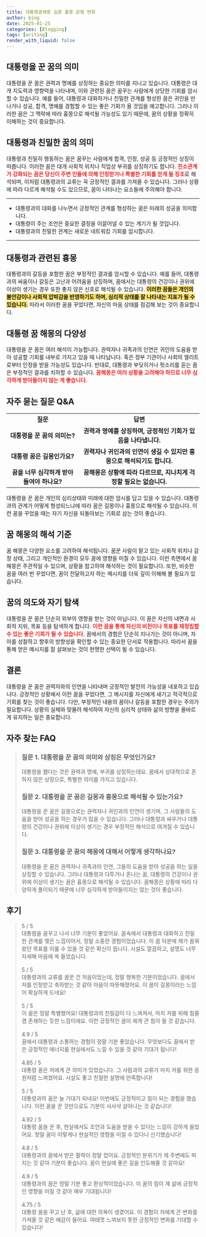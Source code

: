 ```yaml
---
title: 대통령꿈해몽 길몽 흉몽 운명 변화
author: bing
date: 2025-01-25
categories: [Blogging]
tags: [writing]
render_with_liquid: false
---
```



<h2 id='꿈의 상징과 대통령의 의미'>대통령을 꾼 꿈의 의미</h2>

<p>대통령을 꾼 꿈은 권력과 명예를 상징하는 중요한 의미를 지니고 있습니다. 대통령은 대개 지도력과 영향력을 나타내며, 이와 관련된 꿈은 꿈꾸는 사람에게 상당한 기회를 암시할 수 있습니다. 예를 들어, 대통령과 대화하거나 친밀한 관계를 형성한 꿈은 귀인을 만나거나 성공, 합격, 명예를 경험할 수 있는 좋은 기회가 올 것임을 예고합니다. 그러나 이러한 꿈은 그 맥락에 따라 흉몽으로 해석될 가능성도 있기 때문에, 꿈의 상황을 정확히 이해하는 것이 중요합니다.</p>

<h2 id='꿈 속 대통령과의 친밀한 관계'>대통령과 친밀한 꿈의 의미</h2>

<p>대통령과 친밀히 행동하는 꿈은 꿈꾸는 사람에게 합격, 인정, 성공 등 긍정적인 상징이 따릅니다. 이러한 꿈은 대개 사회적 위치나 직업상 부귀를 상징하기도 합니다. <b><span style="color: #ee2323;">친소관계가 강화되는 꿈은 당신이 주변 인들에 의해 인정받거나 특별한 기회를 얻게 될 징조</span></b>로 해석되며, 이처럼 대통령과의 교류는 꼭 긍정적인 결과를 가져올 수 있습니다. 그러나 상황에 따라 다르게 해석될 수도 있으므로, 꿈이 나타나는 요소들에 주의해야 합니다.</p>

<hr />

<ul>
    <li>대통령과의 대화를 나누면서 긍정적인 관계를 형성하는 꿈은 미래의 성공을 의미합니다.</li>
    <li>대통령이 주는 조언은 중요한 결정을 이끌어낼 수 있는 계기가 될 것입니다.</li>
    <li>대통령과의 친밀한 관계는 새로운 네트워킹 기회를 암시합니다.</li>
</ul>

<hr />

<h2 id='대통령과의 갈등 해석'>대통령과 관련된 흉몽</h2>

<p>대통령과의 갈등을 포함한 꿈은 부정적인 결과를 암시할 수 있습니다. 예를 들어, 대통령과의 싸움이나 갈등은 고난과 어려움을 상징하며, 꿈에서는 대통령의 건강이나 권위에 이상이 생기는 경우 또한 좋지 않은 신호로 해석될 수 있습니다. <b><span style="background-color: #ffe066;">이러한 꿈들은 개인의 불안감이나 사회적 압박감을 반영하기도 하며, 심리적 상태를 잘 나타내는 지표가 될 수 있습니다.</span></b> 따라서 이러한 꿈을 꾸었다면, 자신의 마음 상태를 점검해 보는 것이 중요합니다.</p>

<h2 id='대통령 꿈해몽의 다양성'>대통령 꿈 해몽의 다양성</h2>

<p>대통령을 꾼 꿈은 여러 해석이 가능합니다. 권력자나 귀족과의 인연은 귀인의 도움을 받아 성공할 기회를 내부로 가지고 있을 때 나타납니다. 혹은 정부 기관이나 사회의 엘리트로부터 인정을 받을 가능성도 있습니다. 반대로, 대통령과 부딪히거나 헛소리를 듣는 꿈은 부정적인 결과를 치하할 수 있습니다. <b><span style="color: #ee2323;">꿈해몽은 여러 상황을 고려해야 하므로 너무 심각하게 받아들이지 않는 게 좋습니다.</span></b></p>

<h2 id='대통령 꿈에 대한 질문과 답변'>자주 묻는 질문 Q&A</h2>

<table>
    <tr>
        <td style="text-align: center; height: 17px;"><b>질문</b></td>
        <td style="text-align: center; height: 17px;"><b>답변</b></td>
    </tr>
    <tr>
        <td style="text-align: center; height: 17px;"><b>대통령을 꾼 꿈의 의미는?</b></td>
        <td style="text-align: center; height: 17px;"><b>권력과 명예를 상징하며, 긍정적인 기회가 있음을 나타냅니다.</b></td>
    </tr>
    <tr>
        <td style="text-align: center; height: 17px;"><b>대통령 꿈은 길몽인가요?</b></td>
        <td style="text-align: center; height: 17px;"><b>권력자나 귀인과의 인연이 생길 수 있지만 흉몽으로 해석되기도 합니다.</b></td>
    </tr>
    <tr>
        <td style="text-align: center; height: 17px;"><b>꿈을 너무 심각하게 받아들여야 하나요?</b></td>
        <td style="text-align: center; height: 17px;"><b>꿈해몽은 상황에 따라 다르므로, 지나치게 걱정할 필요는 없습니다.</b></td>
    </tr>
</table>

<p>대통령을 꾼 꿈은 개인의 심리상태와 미래에 대한 암시를 담고 있을 수 있습니다. 대통령과의 관계가 어떻게 형성되느냐에 따라 꿈은 길몽이나 흉몽으로 해석될 수 있습니다. 이런 꿈을 꾸었을 때는 자기 자신을 되돌아보는 기회로 삼는 것이 좋습니다.</p>

<h2 id='대통령 꿈의 해석 기준'>꿈 해몽의 해석 기준</h2>

<p>꿈 해몽은 다양한 요소를 고려하여 해석됩니다. 꿈꾼 사람이 맡고 있는 사회적 위치나 감정 상태, 그리고 개인적인 환경이 모두 꿈에 영향을 미칠 수 있습니다. 이런 측면에서 꿈 해몽은 주관적일 수 있으며, 상황을 참고하여 해석하는 것이 필요합니다. 또한, 비슷한 꿈을 여러 번 꾸었다면, 꿈이 전달하고자 하는 메시지를 더욱 깊이 이해해 볼 필요가 있습니다.</p>

<h2 id='꿈의 의도'>꿈의 의도와 자기 탐색</h2>

<p>대통령을 꾼 꿈은 단순히 외부의 영향을 받는 것이 아닙니다. 이 꿈은 자신의 내면과 사회적 지위, 목표 등을 탐색하게 합니다. <b><span style="color: #ee2323;">이런 꿈을 통해 자신의 비전이나 목표를 재정립할 수 있는 좋은 기회가 될 수 있습니다.</span></b> 꿈에서의 경험은 단순히 지나가는 것이 아니며, 자아를 성찰하고 향후의 방향성을 확인할 수 있는 중요한 단서로 작용합니다. 따라서 꿈을 통해 얻은 메시지를 잘 살펴보는 것이 현명한 선택이 될 수 있습니다.</p>

<h2 id='결론'>결론</h2>

<p>대통령을 꾼 꿈은 권력자와의 인연을 나타내며 긍정적인 발전의 가능성을 내포하고 있습니다. 긍정적인 상황에서 이런 꿈을 꾸었다면, 그 메시지를 자신에게 새기고 적극적으로 기회를 찾는 것이 좋습니다. 다만, 부정적인 내용의 꿈이나 갈등을 포함한 경우는 주의가 필요합니다. 상황의 실체와 맞물려 해석하여 자신의 심리적 상태와 삶의 방향을 올바르게 유지하는 일은 중요합니다.</p>


<h2 id='자주_찾는_FAQ'>자주 찾는 FAQ</h2>
<div itemscope="" itemtype="https://schema.org/FAQPage"> 
<blockquote> 
<div itemscope="" itemprop="mainEntity" itemtype="https://schema.org/Question"> 
<h3 itemprop="name">질문 1. 대통령을 꾼 꿈의 의미와 상징은 무엇인가요?</h3> 
<div itemscope="" itemprop="acceptedAnswer" itemtype="https://schema.org/Answer"> 
<span itemprop="text"> 
<p>대통령을 꿼다는 것은 권력과 명예, 부귀를 상징하는데요. 꿈에서 상대적으로 흔하지 않은 상징으로, 특별한 의미를 가지고 있습니다.</p> 
</span> 
</div> 
</div> 

<div itemscope="" itemprop="mainEntity" itemtype="https://schema.org/Question"> 
<h3 itemprop="name">질문 2. 대통령을 꾼 꿈은 길몽과 흉몽으로 해석될 수 있는가요?</h3> 
<div itemscope="" itemprop="acceptedAnswer" itemtype="https://schema.org/Answer"> 
<span itemprop="text"> 
<p>대통령을 꾼 꿈은 길몽으로는 권력자나 귀인과의 인연이 생기며, 그 사람들의 도움을 받아 성공을 하는 경우가 많을 수 있습니다. 그러나 대통령과 싸우거나 대통령의 건강이나 권위에 이상이 생기는 경우 부정적인 해석으로 여겨질 수 있습니다.</p> 
</span> 
</div> 
</div> 

<div itemscope="" itemprop="mainEntity" itemtype="https://schema.org/Question"> 
<h3 itemprop="name">질문 3. 대통령을 꾼 꿈의 해몽에 대해서 어떻게 생각하나요?</h3> 
<div itemscope="" itemprop="acceptedAnswer" itemtype="https://schema.org/Answer"> 
<span itemprop="text"> 
<p>대통령을 꾼 꿈은 권력자나 귀족과의 인연, 그들의 도움을 받아 성공을 하는 일을 상징할 수 있습니다. 그러나 대통령과 다투거나 혼나는 꿈, 대통령의 건강이나 권위에 이상이 생기는 꿈은 흉몽으로 해석될 수 있습니다. 꿈해몽은 상황에 따라 다양하게 풀이되기 때문에 너무 심각하게 받아들이지는 않는 것이 좋습니다.</p> 
</span> 
</div> 
</div> 

</blockquote> 
</div>
<h2 id='후기'>후기</h2>
<div itemscope itemtype="https://schema.org/Product">
  <blockquote>
  <div itemprop="review" itemscope itemtype="https://schema.org/Review">
      <div itemprop="reviewRating" itemscope itemtype="https://schema.org/Rating"> <span itemprop="ratingValue">5</span> / <span itemprop="bestRating">5</span> </div>
      <span itemprop="reviewBody">대통령을 꿈꾸고 나서 너무 기분이 좋았어요. 꿈속에서 대통령과 대화하고 친밀한 관계를 맺은 느낌이어서, 정말 소중한 경험이었습니다. 이 꿈 덕분에 제가 꿈꿔왔던 목표를 이룰 수 있을 것 같은 확신이 듭니다. 시설도 깔끔하고, 설명도 너무 자세해 마음에 쏙 들었습니다.</span>
  </div>
  <br>
  <div itemprop="review" itemscope itemtype="https://schema.org/Review">
      <div itemprop="reviewRating" itemscope itemtype="https://schema.org/Rating"> <span itemprop="ratingValue">5</span> / <span itemprop="bestRating">5</span> </div>
      <span itemprop="reviewBody">대통령과의 교류를 꿈꾼 건 처음이었는데, 정말 행복한 기분이었습니다. 꿈에서 저를 인정받고 축하받는 것 같아 마음이 따뜻해졌어요. 이 꿈이 길몽이라는 느낌이 확실하게 드네요!</span>
  </div>
  <br>
  <div itemprop="review" itemscope itemtype="https://schema.org/Review">
      <div itemprop="reviewRating" itemscope itemtype="https://schema.org/Rating"> <span itemprop="ratingValue">5</span> / <span itemprop="bestRating">5</span> </div>
      <span itemprop="reviewBody">이 꿈은 정말 특별했어요! 대통령과의 친밀감이 다 느껴져서, 마치 저를 위해 힘줄 겸 존재하는 듯한 느낌이에요. 이런 긍정적인 꿈이 제게 큰 힘이 될 것 같습니다.</span>
  </div>
  <br>
  <div itemprop="review" itemscope itemtype="https://schema.org/Review">
      <div itemprop="reviewRating" itemscope itemtype="https://schema.org/Rating"> <span itemprop="ratingValue">4.9</span> / <span itemprop="bestRating">5</span> </div>
      <span itemprop="reviewBody">꿈에서 대통령과 소통하는 경험이 정말 기분 좋았습니다. 무엇보다도 꿈에서 받은 긍정적인 에너지를 현실에서도 느낄 수 있을 것 같아 기대가 됩니다!</span>
  </div>
  <br>
  <div itemprop="review" itemscope itemtype="https://schema.org/Review">
      <div itemprop="reviewRating" itemscope itemtype="https://schema.org/Rating"> <span itemprop="ratingValue">4.85</span> / <span itemprop="bestRating">5</span> </div>
      <span itemprop="reviewBody">대통령 꿈은 저에게 큰 의미가 있었습니다. 그 사람과의 교류가 마치 저를 위한 응원처럼 느껴졌어요. 시설도 좋고 친절한 설명에 만족합니다!</span>
  </div>
  <br>
  <div itemprop="review" itemscope itemtype="https://schema.org/Review">
      <div itemprop="reviewRating" itemscope itemtype="https://schema.org/Rating"> <span itemprop="ratingValue">5</span> / <span itemprop="bestRating">5</span> </div>
      <span itemprop="reviewBody">대통령과의 꿈은 늘 기대가 되네요! 이번에도 긍정적이고 힘이 되는 경험을 했습니다. 이런 꿈을 꾼 것만으로도 기분이 샤샤샥 살아나는 것 같습니다!</span>
  </div>
  <br>
  <div itemprop="review" itemscope itemtype="https://schema.org/Review">
      <div itemprop="reviewRating" itemscope itemtype="https://schema.org/Rating"> <span itemprop="ratingValue">4.92</span> / <span itemprop="bestRating">5</span> </div>
      <span itemprop="reviewBody">대통령 꿈을 꾼 후, 현실에서도 조언과 도움을 받을 수 있다는 느낌이 강하게 들었어요. 정말 꿈이 이렇게나 현실적인 영향을 미칠 수 있다니 신기했습니다!</span>
  </div>
  <br>
  <div itemprop="review" itemscope itemtype="https://schema.org/Review">
      <div itemprop="reviewRating" itemscope itemtype="https://schema.org/Rating"> <span itemprop="ratingValue">4.8</span> / <span itemprop="bestRating">5</span> </div>
      <span itemprop="reviewBody">대통령과의 꿈에서 받은 활력이 정말 컸어요. 긍정적인 분위기가 제 주변에도 퍼지는 것 같아 기분이 좋습니다. 꿈이 현실에 좋은 길을 인도해줄 것 같아요!</span>
  </div>
  <br>
  <div itemprop="review" itemscope itemtype="https://schema.org/Review">
      <div itemprop="reviewRating" itemscope itemtype="https://schema.org/Rating"> <span itemprop="ratingValue">4.9</span> / <span itemprop="bestRating">5</span> </div>
      <span itemprop="reviewBody">대통령과의 꿈은 정말 기분 좋고 환상적이었습니다. 이 꿈의 힘이 제 삶에 긍정적인 영향을 미칠 것 같아 매우 기대됩니다!</span>
  </div>
  <br>
  <div itemprop="review" itemscope itemtype="https://schema.org/Review">
      <div itemprop="reviewRating" itemscope itemtype="https://schema.org/Rating"> <span itemprop="ratingValue">4.75</span> / <span itemprop="bestRating">5</span> </div>
      <span itemprop="reviewBody">대통령 꿈을 꾸고 난 후, 삶에 대한 의욕이 생겼어요. 이 경험이 저에게 큰 변화를 가져올 것 같은 예감이 들어요. 여태껏 느껴보지 못한 긍정적인 변화를 기대할 수 있습니다!</span>
  </div>
  </blockquote>
</div>
